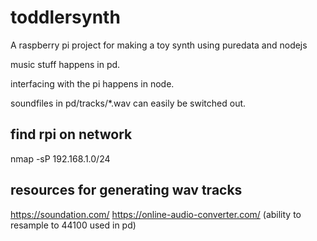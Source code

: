 # toddlersynth

A raspberry pi project for making a toy synth using puredata and nodejs

music stuff happens in pd.

interfacing with the pi happens in node.

soundfiles in pd/tracks/*.wav can easily be switched out.

## find rpi on network
nmap -sP 192.168.1.0/24

## resources for generating wav tracks
https://soundation.com/
https://online-audio-converter.com/ (ability to resample to 44100 used in pd)